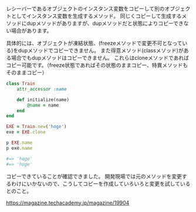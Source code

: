 
レシーバーであるオブジェクトのインスタンス変数をコピーして別のオブジェクトとしてインスタンス変数を生成するメソッド。
同じくコピーして生成するメソッドにdupメソッドがありますが、dupメソッドだと状態によりコピーできない場合があります。

具体的には、オブジェクトが凍結状態、(freezeメソッドで変更不可となっている)をdupメソッドでコピーできません。
また得意メソッド(classメソッド)がある場合でもdupメソッドはコピーできません。
これらはcloneメソッドであればコピー可能です。（freeze状態であればその状態のままコピー、特異メソッドもそのままコピー）

```ruby
class Train
	attr_accessor :name

	def initialize(name)
		@name = name
	end
end

EXE = Train.new('hoge')
exe = EXE.clone

p EXE.name
p exe.name

#=> 'hoge'
#=> 'hoge'
```

コピーできていることが確認できました。
開発現場では元のメソッドを変更するわけにいかないので、こうしてコピーを作成していろいろと変更を試しているとのこと。

https://magazine.techacademy.jp/magazine/19904